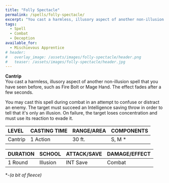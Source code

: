 ```yaml
---
title: "Folly Spectacle"
permalink: /spells/folly-spectacle/
excerpt: "You cast a harmless, illusory aspect of another non-illusion spell that you have seen before."
tags:
  - Spell
  - Combat
  - Deception
available_for:
  - Mischievous Apprentice
# header:
#   overlay_image: /assets/images/folly-spectacle/header.png
#   teaser: /assets/images/folly-spectacle/header.jpg
---
```


**Cantrip** \
You cast a harmless, illusory aspect of another non-illusion spell that you have seen before, such as Fire Bolt or Mage Hand. The effect fades after a few seconds.

You may cast this spell during combat in an attempt to confuse or distract an enemy. The target must succeed an Intelligence saving throw in order to tell that it's only an illusion. On failure, the target loses concentration and must use its reaction to evade it.


| LEVEL          | CASTING TIME   | RANGE/AREA     | COMPONENTS     |
| :------------- | :------------- | :------------- | :------------- |
| Cantrip        | 1 Action       | 30 ft.         | S, M *         |

| DURATION       | SCHOOL         | ATTACK/SAVE    | DAMAGE/EFFECT  |
| :------------- | :------------- | :------------- | :------------- |
| 1 Round        | Illusion       | INT Save       | Combat         |

\*-*(a bit of fleece)*
